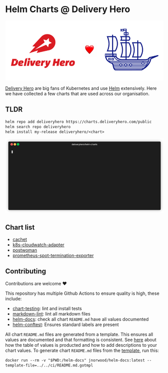 # Helm Charts @ Delivery Hero

[![Delivery Hero ❤️ Helm](img/banner.png)](#)

[Delivery Hero](https://www.deliveryhero.com/) are big fans of Kubernetes and use [Helm](https://helm.sh/) extensively. Here we have collected a few charts that are used across our organisation.

## TLDR

```console
helm repo add deliveryhero https://charts.deliveryhero.com/public
helm search repo deliveryhero
helm install my-release deliveryhero/<chart>
```

[![adding deliveryhero chart repo](img/add-repo.gif)](#)

## Chart list

- [cachet](stable/cachet)
- [k8s-cloudwatch-adapter](stable/k8s-cloudwatch-adapter)
- [postwoman](stable/postwoman)
- [prometheus-spot-termination-exporter](stable/prometheus-spot-termination-exporter)

## Contributing

Contributions are welcome ❤️

This repository has multiple Github Actions to ensure quality is high, these include:

- [chart-testing](https://github.com/helm/chart-testing): lint and install tests
- [markdown-lint](https://github.com/avto-dev/markdown-lint): lint all markdown files
- [helm-docs](https://github.com/norwoodj/helm-docs): check all chart `README.md` have all values documented
- [helm-conftest](https://github.com/instrumenta/helm-conftest): Ensures standard labels are present

All chart `README.md` files are generated from a template. This ensures all values are documented and that formatting is consistent. See [here](https://github.com/norwoodj/helm-docs#valuesyaml-metadata) about how the table of values is producted and how to add descriptions to your chart values. To generate chart `README.md` files from the [template](ci/README.md.gotmpl), run this:

```console
docker run --rm -v "$PWD:/helm-docs" jnorwood/helm-docs:latest --template-file=../../ci/README.md.gotmpl
```
